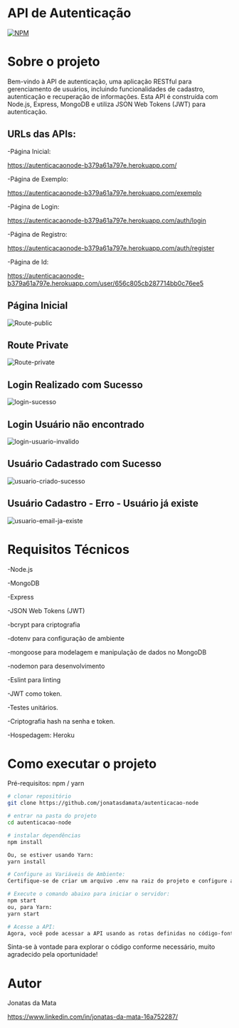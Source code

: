 # API de Autenticação
[![NPM](https://img.shields.io/npm/l/react)](https://github.com/jonatasdamata/autenticacao-node/blob/master/LICENSE) 

# Sobre o projeto
Bem-vindo à API de autenticação, uma aplicação RESTful para gerenciamento de usuários, incluindo funcionalidades de cadastro, autenticação e recuperação de informações. Esta API é construída com Node.js, Express, MongoDB e utiliza JSON Web Tokens (JWT) para autenticação.

## URLs das APIs:

-Página Inicial:

https://autenticacaonode-b379a61a797e.herokuapp.com/

-Página de Exemplo:

https://autenticacaonode-b379a61a797e.herokuapp.com/exemplo

-Página de Login: 

https://autenticacaonode-b379a61a797e.herokuapp.com/auth/login

-Página de Registro:

https://autenticacaonode-b379a61a797e.herokuapp.com/auth/register

-Página de Id:

https://autenticacaonode-b379a61a797e.herokuapp.com/user/656c805cb287714bb0c76ee5







## Página Inicial
![Route-public](https://github.com/jonatasdamata/autenticacao-node/assets/144968541/9d274f1e-fe21-4ccb-8029-be646a5af7ce)

## Route Private 
![Route-private](https://github.com/jonatasdamata/autenticacao-node/assets/144968541/1202592e-2fd0-491d-83cc-0aa02eedff2a)

## Login Realizado com Sucesso
![login-sucesso](https://github.com/jonatasdamata/autenticacao-node/assets/144968541/7e28c688-1b6c-4318-a79f-446b992b2ac3)

## Login Usuário não encontrado
![login-usuario-invalido](https://github.com/jonatasdamata/autenticacao-node/assets/144968541/d347bfc2-dec1-4d23-aa76-107946e3f357)

## Usuário Cadastrado com Sucesso
![usuario-criado-sucesso](https://github.com/jonatasdamata/autenticacao-node/assets/144968541/5c69f3de-3598-4a9c-b092-4a324e4df8b6)

## Usuário Cadastro - Erro - Usuário já existe
![usuario-email-ja-existe](https://github.com/jonatasdamata/autenticacao-node/assets/144968541/37a32b36-5b18-4869-9f88-f70da98ec7e1)



# Requisitos Técnicos

-Node.js

-MongoDB

-Express

-JSON Web Tokens (JWT)

-bcrypt para criptografia

-dotenv para configuração de ambiente

-mongoose para modelagem e manipulação de dados no MongoDB

-nodemon para desenvolvimento

-Eslint para linting

-JWT como token.

-Testes unitários.

-Criptografia hash na senha e token.

-Hospedagem: Heroku




# Como executar o projeto

Pré-requisitos: npm / yarn

```bash
# clonar repositório
git clone https://github.com/jonatasdamata/autenticacao-node

# entrar na pasta do projeto 
cd autenticacao-node

# instalar dependências
npm install

Ou, se estiver usando Yarn:
yarn install

# Configure as Variáveis de Ambiente:
Certifique-se de criar um arquivo .env na raiz do projeto e configure as variáveis de ambiente conforme necessário.

# Execute o comando abaixo para iniciar o servidor:
npm start
ou, para Yarn:
yarn start

# Acesse a API:
Agora, você pode acessar a API usando as rotas definidas no código-fonte. Por exemplo, abra o navegador e vá para http://localhost:3000/ para ver a mensagem de boas-vindas.
```


Sinta-se à vontade para explorar o código conforme necessário, muito agradecido pela oportunidade!

# Autor

Jonatas da Mata

https://www.linkedin.com/in/jonatas-da-mata-16a752287/
